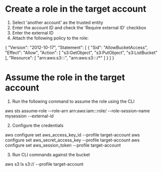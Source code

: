 # Create a role in the target account

1. Select 'another account' as the trusted entity
2. Enter the account ID and check the 'Require external ID' checkbox
3. Enter the external ID
4. Attach the following policy to the role:

{
    "Version": "2012-10-17",
    "Statement": [
        {
            "Sid": "AllowBucketAccess",
            "Effect": "Allow",
            "Action": [
                "s3:GetObject",
                "s3:PutObject",
                "s3:ListBucket"
            ],
            "Resource": [
                "arn:aws:s3:::<bucket-name>",
                "arn:aws:s3:::<bucket-name>/*"
            ]
        }
    ]
}

# Assume the role in the target account

1. Run the following command to assume the role using the CLI

aws sts assume-role --role-arn arn:aws:iam::<target-account-id>:role/<role-name> --role-session-name mysession --external-id <external-id>

2. Configure the credentials

aws configure set aws_access_key_id <access-key-id> --profile target-account
aws configure set aws_secret_access_key <secret-access-key> --profile target-account
aws configure set aws_session_token <session-token> --profile target-account

3. Run CLI commands against the bucket

aws s3 ls s3://<bucket-name> --profile target-account
